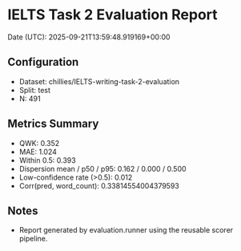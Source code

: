 # IELTS Task 2 Evaluation Report

Date (UTC): 2025-09-21T13:59:48.919169+00:00

## Configuration
- Dataset: chillies/IELTS-writing-task-2-evaluation
- Split: test
- N: 491

## Metrics Summary
- QWK: 0.352
- MAE: 1.024
- Within 0.5: 0.393
- Dispersion mean / p50 / p95: 0.162 / 0.000 / 0.500
- Low-confidence rate (>0.5): 0.012
- Corr(pred, word_count): 0.33814554004379593

## Notes
- Report generated by evaluation.runner using the reusable scorer pipeline.